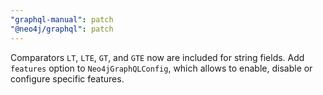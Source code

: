 ```yaml
---
"graphql-manual": patch
"@neo4j/graphql": patch
---
```


Comparators `LT`, `LTE`, `GT`, and `GTE` now are included for string fields.
Add `features` option to `Neo4jGraphQLConfig`, which allows to enable, disable or configure specific features.
